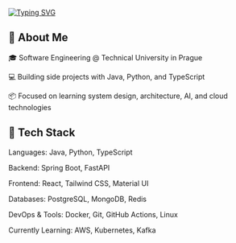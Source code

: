 


[![Typing SVG](https://readme-typing-svg.demolab.com?font=JetBrainsMono&size=21&duration=3000&pause=2000&color=AF6EF7&background=1F1F1F0E&multiline=true&repeat=false&width=435&height=60&lines=Michael+Plokhin;Full+Stack+Developer)](https://git.io/typing-svg)
## 📌 About Me
🎓 Software Engineering @ Technical University in Prague

💻 Building side projects with Java, Python, and TypeScript

📦 Focused on learning system design, architecture, AI, and cloud technologies


## 🧰 Tech Stack
Languages: Java, Python, TypeScript

Backend: Spring Boot, FastAPI

Frontend: React, Tailwind CSS, Material UI

Databases: PostgreSQL, MongoDB, Redis

DevOps & Tools: Docker, Git, GitHub Actions, Linux

Currently Learning: AWS, Kubernetes, Kafka
